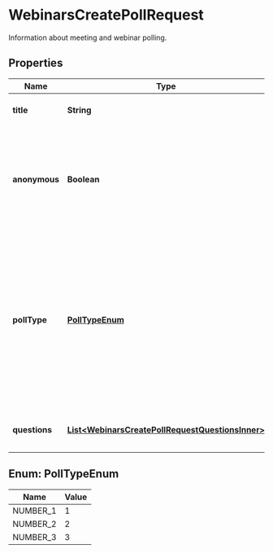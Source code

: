 

# WebinarsCreatePollRequest

Information about meeting and webinar polling.

## Properties

| Name | Type | Description | Notes |
|------------ | ------------- | ------------- | -------------|
|**title** | **String** | The poll&#39;s title, up to 64 characters. |  [optional] |
|**anonymous** | **Boolean** | Allow meeting participants to answer poll questions anonymously.   This value defaults to &#x60;false&#x60;. |  [optional] |
|**pollType** | [**PollTypeEnum**](#PollTypeEnum) | The type of poll.  * &#x60;1&#x60; - Poll.  * &#x60;2&#x60; - Advanced Poll. This feature must be enabled in your Zoom account.  * &#x60;3&#x60; - Quiz. This feature must be enabled in your Zoom account.    This value defaults to &#x60;1&#x60;. |  [optional] |
|**questions** | [**List&lt;WebinarsCreatePollRequestQuestionsInner&gt;**](WebinarsCreatePollRequestQuestionsInner.md) | Information about the poll&#39;s questions. |  [optional] |



## Enum: PollTypeEnum

| Name | Value |
|---- | -----|
| NUMBER_1 | 1 |
| NUMBER_2 | 2 |
| NUMBER_3 | 3 |



